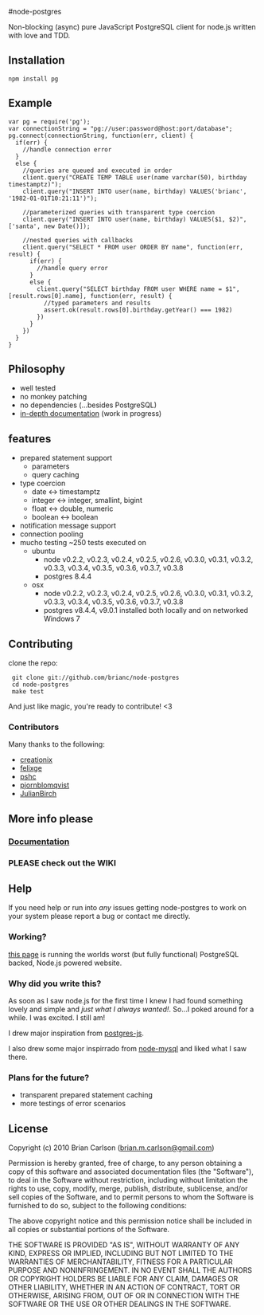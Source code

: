 #node-postgres

Non-blocking (async) pure JavaScript PostgreSQL client for node.js written
with love and TDD.

## Installation

    npm install pg

## Example

    var pg = require('pg');
    var connectionString = "pg://user:password@host:port/database";
    pg.connect(connectionString, function(err, client) {
      if(err) {
        //handle connection error
      }
      else {
        //queries are queued and executed in order
        client.query("CREATE TEMP TABLE user(name varchar(50), birthday timestamptz)");
        client.query("INSERT INTO user(name, birthday) VALUES('brianc', '1982-01-01T10:21:11')");
        
        //parameterized queries with transparent type coercion
        client.query("INSERT INTO user(name, birthday) VALUES($1, $2)", ['santa', new Date()]);
        
        //nested queries with callbacks
        client.query("SELECT * FROM user ORDER BY name", function(err, result) {
          if(err) {
            //handle query error
          }
          else {
            client.query("SELECT birthday FROM user WHERE name = $1", [result.rows[0].name], function(err, result) {
              //typed parameters and results
              assert.ok(result.rows[0].birthday.getYear() === 1982)
            })
          }
        })
      }
    }

## Philosophy

* well tested
* no monkey patching
* no dependencies (...besides PostgreSQL)
* [in-depth documentation](http://github.com/brianc/node-postgres/wiki) (work in progress)

## features

- prepared statement support
  - parameters
  - query caching
- type coercion
  - date <-> timestamptz
  - integer <-> integer, smallint, bigint
  - float <-> double, numeric
  - boolean <-> boolean
- notification message support
- connection pooling
- mucho testing
  ~250 tests executed on
    - ubuntu
      - node v0.2.2, v0.2.3, v0.2.4, v0.2.5, v0.2.6, v0.3.0, v0.3.1, v0.3.2, v0.3.3, v0.3.4, v0.3.5, v0.3.6, v0.3.7, v0.3.8
      - postgres 8.4.4
    - osx
      - node v0.2.2, v0.2.3, v0.2.4, v0.2.5, v0.2.6, v0.3.0, v0.3.1, v0.3.2, v0.3.3, v0.3.4, v0.3.5, v0.3.6, v0.3.7, v0.3.8
      - postgres v8.4.4, v9.0.1 installed both locally and on networked Windows 7

## Contributing

clone the repo:

     git clone git://github.com/brianc/node-postgres
     cd node-postgres
     make test

And just like magic, you're ready to contribute! <3

### Contributors

Many thanks to the following:

* [creationix](https://github.com/creationix)
* [felixge](https://github.com/felixge)
* [pshc](https://github.com/pshc)
* [pjornblomqvist](https://github.com/bjornblomqvist)
* [JulianBirch](https://github.com/JulianBirch)

## More info please

### [Documentation](node-postgres/wiki)

### __PLEASE__ check out the WIKI

## Help

If you need help or run into _any_ issues getting node-postgres to work on your system please report a bug or contact me directly.
    
### Working?

[this page](http://www.explodemy.com) is running the worlds worst (but fully functional) PostgreSQL backed, Node.js powered website.

### Why did you write this?

As soon as I saw node.js for the first time I knew I had found something lovely and simple and _just what I always wanted!_.  So...I poked around for a while.  I was excited.  I still am!

I drew major inspiration from [postgres-js](http://github.com/creationix/postgres-js).

I also drew some major inspirrado from
[node-mysql](http://github.com/felixge/node-mysql) and liked what I
saw there.

### Plans for the future?

- transparent prepared statement caching
- more testings of error scenarios

## License

Copyright (c) 2010 Brian Carlson (brian.m.carlson@gmail.com)

 Permission is hereby granted, free of charge, to any person obtaining a copy
 of this software and associated documentation files (the "Software"), to deal
 in the Software without restriction, including without limitation the rights
 to use, copy, modify, merge, publish, distribute, sublicense, and/or sell
 copies of the Software, and to permit persons to whom the Software is
 furnished to do so, subject to the following conditions:

 The above copyright notice and this permission notice shall be included in
 all copies or substantial portions of the Software.

 THE SOFTWARE IS PROVIDED "AS IS", WITHOUT WARRANTY OF ANY KIND, EXPRESS OR
 IMPLIED, INCLUDING BUT NOT LIMITED TO THE WARRANTIES OF MERCHANTABILITY,
 FITNESS FOR A PARTICULAR PURPOSE AND NONINFRINGEMENT. IN NO EVENT SHALL THE
 AUTHORS OR COPYRIGHT HOLDERS BE LIABLE FOR ANY CLAIM, DAMAGES OR OTHER
 LIABILITY, WHETHER IN AN ACTION OF CONTRACT, TORT OR OTHERWISE, ARISING FROM,
 OUT OF OR IN CONNECTION WITH THE SOFTWARE OR THE USE OR OTHER DEALINGS IN
 THE SOFTWARE.



